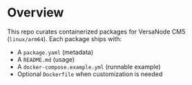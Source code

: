 # Overview

This repo curates containerized packages for VersaNode CM5 (`linux/arm64`). Each package ships with:
- A `package.yaml` (metadata)
- A `README.md` (usage)
- A `docker-compose.example.yml` (runnable example)
- Optional `Dockerfile` when customization is needed
